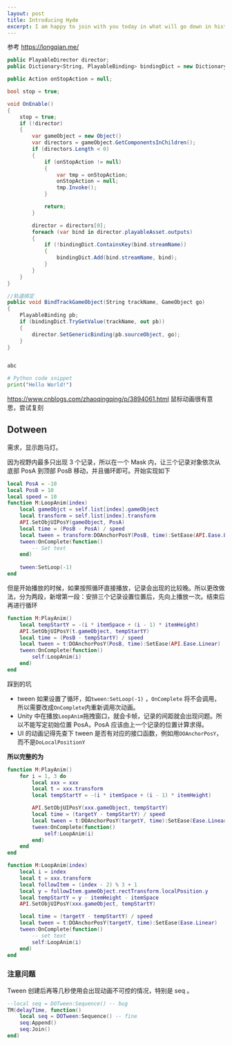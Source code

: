 ```yaml
---
layout: post
title: Introducing Hyde
excerpt: I am happy to join with you today in what will go down in history as the greatest demonstration for freedom in the history of our nation.
---
```


参考
https://longqian.me/

```c#
public PlayableDirector director;
public Dictionary<String, PlayableBinding> bindingDict = new Dictionary<String, PlayableBinding>(); //轨道映射

public Action onStopAction = null;

bool stop = true;

void OnEnable()
{
    stop = true;
    if (!director)
    {
        var gameObject = new Object()
        var directors = gameObject.GetComponentsInChildren();
        if (directors.Length < 0)
        {
            if (onStopAction != null)
            {
                var tmp = onStopAction;
                onStopAction = null;
                tmp.Invoke();
            }

            return;
        }

        director = directors[0];
        foreach (var bind in director.playableAsset.outputs)
        {
            if (!bindingDict.ContainsKey(bind.streamName))
            {
                bindingDict.Add(bind.streamName, bind);
            }
        }
    }
}

//轨道绑定
public void BindTrackGameObject(String trackName, GameObject go)
{
    PlayableBinding pb;
    if (bindingDict.TryGetValue(trackName, out pb))
    {
        director.SetGenericBinding(pb.sourceObject, go);
    }
}


abc
```

``` python
# Python code snippet
print("Hello World!")
```


https://www.cnblogs.com/zhaoqingqing/p/3894061.html 鼠标动画很有意思，尝试复刻



## Dotween

需求，显示跑马灯。

因为视野内最多只出现 3 个记录，所以在一个 Mask 内，让三个记录对象依次从底部 PosA 到顶部 PosB 移动，并且循环即可。开始实现如下

```lua
local PosA = -10
local PosB = 10
local speed = 10
function M:LoopAnim(index)
    local gameObjct = self.list[index].gameObject
    local transform = self.list[index].transform
    API.SetObjUIPosY(gameObject, PosA)
    local time = (PosB - PosA) / speed
    local tween = transform:DOAnchorPosY(PosB, time):SetEase(API.Ease.Linear)
    tween:OnComplete(function()
        -- Set text
    end)
    
    tween:SetLoop(-1)
end
```

但是开始播放的时候，如果按照循环直接播放，记录会出现的比较晚。所以更改做法，分为两段，新增第一段：安排三个记录设置位置后，先向上播放一次。结束后再进行循环

```lua
function M:PlayAnim()
    local tempStartY = -(i * itemSpace + (i - 1) * itemHeight)
    API.SetObjUIPosY(t.gameObject, tempStartY)
    local time = (PosB - tempStartY) / speed
    local tween = t:DOAnchorPosY(PosB, time):SetEase(API.Ease.Linear)
    tween:OnComplete(function()
    	self:LoopAnim(i)
    end)
end
```

踩到的坑

* tween 如果设置了循环，如`tween:SetLoop(-1)` ，`OnComplete` 将不会调用，所以需要改成`OnComplete`内重新调用次动画。
* Unity 中在播放`LoopAnim`拖拽窗口，就会卡帧，记录的间距就会出现问题。所以不能写定初始位置 PosA，PosA 应该由上一个记录的位置计算求得。
* UI 的动画记得先查下 tween 是否有对应的接口函数，例如用`DOAnchorPosY`，而不是`DoLocalPositionY`

**所以完整的为**

```lua
function M:PlayAnim()
    for i = 1, 3 do
        local xxx = xxx
        local t = xxx.transform
        local tempStartY = -(i * itemSpace + (i - 1) * itemHeight)

        API.SetObjUIPosY(xxx.gameObject, tempStartY)
        local time = (targetY - tempStartY) / speed
        local tween = t:DOAnchorPosY(targetY, time):SetEase(Ease.Linear)
        tween:OnComplete(function()
            self:LoopAnim(i)
        end)
    end
end

function M:LoopAnim(index)
    local i = index
    local t = xxx.transform
    local followItem = (index - 2) % 3 + 1
    local y = followItem.gameObject.rectTransform.localPosition.y
    local tempStartY = y - itemHeight - itemSpace
    API.SetObjUIPosY(xxx.gameObject, tempStartY)

    local time = (targetY - tempStartY) / speed
    local tween = t:DOAnchorPosY(targetY, time):SetEase(Ease.Linear)
    tween:OnComplete(function()
        -- set text
        self:LoopAnim(i)
    end)
end
```



### 注意问题

Tween 创建后再等几秒使用会出现动画不可控的情况，特别是 seq 。

```lua
--local seq = DOTween:Sequence() -- bug
TM(delayTime, function()
    local seq = DOTween:Sequence() -- fine
	seq:Append()
	seq:Join()
end)
```





